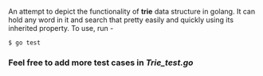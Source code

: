 An attempt to depict the functionality of **trie** data structure in golang.
It can hold any word in it and search that pretty easily and quickly using its inherited property.
To use, run -

    $ go test

### Feel free to add more test cases in *Trie_test.go*
